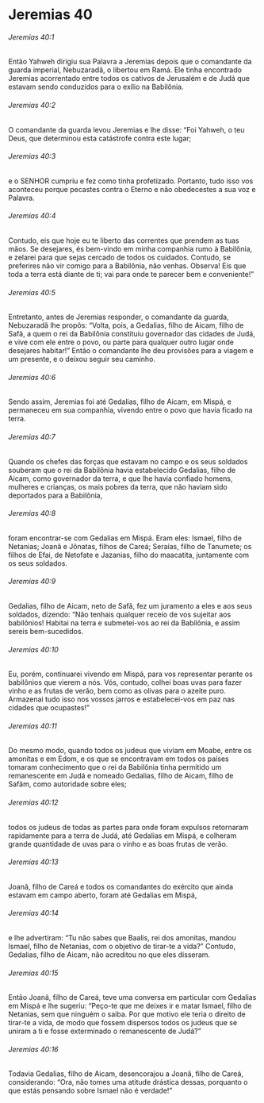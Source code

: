 # Jeremias 40

###### Jeremias 40:1

Então Yahweh dirigiu sua Palavra a Jeremias depois que o comandante da guarda imperial, Nebuzaradã, o libertou em Ramá. Ele tinha encontrado Jeremias acorrentado entre todos os cativos de Jerusalém e de Judá que estavam sendo conduzidos para o exílio na Babilônia.

###### Jeremias 40:2

O comandante da guarda levou Jeremias e lhe disse: “Foi Yahweh, o teu Deus, que determinou esta catástrofe contra este lugar;

###### Jeremias 40:3

e o SENHOR cumpriu e fez como tinha profetizado. Portanto, tudo isso vos aconteceu porque pecastes contra o Eterno e não obedecestes a sua voz e Palavra.

###### Jeremias 40:4

Contudo, eis que hoje eu te liberto das correntes que prendem as tuas mãos. Se desejares, és bem-vindo em minha companhia rumo à Babilônia, e zelarei para que sejas cercado de todos os cuidados. Contudo, se preferires não vir comigo para a Babilônia, não venhas. Observa! Eis que toda a terra está diante de ti; vai para onde te parecer bem e conveniente!”

###### Jeremias 40:5

Entretanto, antes de Jeremias responder, o comandante da guarda, Nebuzaradã lhe propôs: “Volta, pois, a Gedalias, filho de Aicam, filho de Safã, a quem o rei da Babilônia constituiu governador das cidades de Judá, e vive com ele entre o povo, ou parte para qualquer outro lugar onde desejares habitar!” Então o comandante lhe deu provisões para a viagem e um presente, e o deixou seguir seu caminho.

###### Jeremias 40:6

Sendo assim, Jeremias foi até Gedalias, filho de Aicam, em Mispá, e permaneceu em sua companhia, vivendo entre o povo que havia ficado na terra.

###### Jeremias 40:7

Quando os chefes das forças que estavam no campo e os seus soldados souberam que o rei da Babilônia havia estabelecido Gedalias, filho de Aicam, como governador da terra, e que lhe havia confiado homens, mulheres e crianças, os mais pobres da terra, que não haviam sido deportados para a Babilônia,

###### Jeremias 40:8

foram encontrar-se com Gedalias em Mispá. Eram eles: Ismael, filho de Netanias; Joanã e Jônatas, filhos de Careá; Seraías, filho de Tanumete; os filhos de Efai, de Netofate e Jazanias, filho do maacatita, juntamente com os seus soldados.

###### Jeremias 40:9

Gedalias, filho de Aicam, neto de Safã, fez um juramento a eles e aos seus soldados, dizendo: “Não tenhais qualquer receio de vos sujeitar aos babilônios! Habitai na terra e submetei-vos ao rei da Babilônia, e assim sereis bem-sucedidos.

###### Jeremias 40:10

Eu, porém, continuarei vivendo em Mispá, para vos representar perante os babilônios que vierem a nós. Vós, contudo, colhei boas uvas para fazer vinho e as frutas de verão, bem como as olivas para o azeite puro. Armazenai tudo isso nos vossos jarros e estabelecei-vos em paz nas cidades que ocupastes!”

###### Jeremias 40:11

Do mesmo modo, quando todos os judeus que viviam em Moabe, entre os amonitas e em Edom, e os que se encontravam em todos os países tomaram conhecimento que o rei da Babilônia tinha permitido um remanescente em Judá e nomeado Gedalias, filho de Aicam, filho de Safãm, como autoridade sobre eles;

###### Jeremias 40:12

todos os judeus de todas as partes para onde foram expulsos retornaram rapidamente para a terra de Judá, até Gedalias em Mispá, e colheram grande quantidade de uvas para o vinho e as boas frutas de verão.

###### Jeremias 40:13

Joanã, filho de Careá e todos os comandantes do exército que ainda estavam em campo aberto, foram até Gedalias em Mispá,

###### Jeremias 40:14

e lhe advertiram: “Tu não sabes que Baalis, rei dos amonitas, mandou Ismael, filho de Netanias, com o objetivo de tirar-te a vida?” Contudo, Gedalias, filho de Aicam, não acreditou no que eles disseram.

###### Jeremias 40:15

Então Joanã, filho de Careá, teve uma conversa em particular com Gedalias em Mispá e lhe sugeriu: “Peço-te que me deixes ir e matar Ismael, filho de Netanias, sem que ninguém o saiba. Por que motivo ele teria o direito de tirar-te a vida, de modo que fossem dispersos todos os judeus que se uniram a ti e fosse exterminado o remanescente de Judá?”

###### Jeremias 40:16

Todavia Gedalias, filho de Aicam, desencorajou a Joanã, filho de Careá, considerando: “Ora, não tomes uma atitude drástica dessas, porquanto o que estás pensando sobre Ismael não é verdade!”

